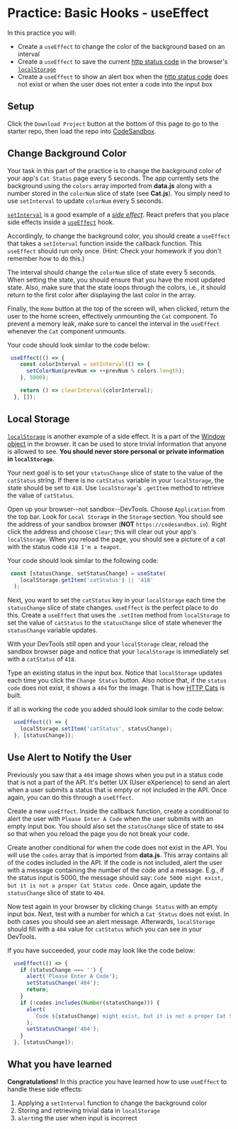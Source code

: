 # Practice: Basic Hooks - useEffect

In this practice you will:

- Create a `useEffect` to change the color of the background based on an
  interval
- Create a `useEffect` to save the current [http status code][status-codes] in
  the browser's [`localStorage`][local-storage]
- Create a `useEffect` to show an alert box when the [http status
  code][status-codes] does not exist or when the user does not enter a code into
  the input box

## Setup

Click the `Download Project` button at the bottom of this page to go to the
starter repo, then load the repo into [CodeSandbox].

## Change Background Color

Your task in this part of the practice is to change the background color of your
app's `Cat Status` page every 5 seconds. The app currently sets the background
using the `colors` array imported from __data.js__ along with a number stored in
the `colorNum` slice of state (see __Cat.js__). You simply need to use
`setInterval` to update `colorNum` every 5 seconds.

[`setInterval`][set-interval] is a good example of a [_side
effect_][side-effects]. React prefers that you place side effects inside a
[`useEffect`][use-effect] hook.

Accordingly, to change the background color, you should create a `useEffect`
that takes a `setInterval` function inside the callback function. This
`useEffect` should run only once. (Hint: Check your homework if you don't
remember how to do this.)

The interval should change the `colorNum` slice of state every 5 seconds. When
setting the state, you should ensure that you have the most updated state. Also,
make sure that the state loops through the colors, i.e., it should return to the
first color after displaying the last color in the array.

Finally, the `Home` button at the top of the screen will, when clicked, return
the user to the home screen, effectively unmounting the `Cat` component. To
prevent a memory leak, make sure to cancel the interval in the `useEffect`
whenever the `Cat` component unmounts.

Your code should look similar to the code below:

```js
 useEffect(() => {
    const colorInterval = setInterval(() => {
      setColorNum(prevNum => ++prevNum % colors.length);
    }, 5000);

    return () => clearInterval(colorInterval);
  }, []);
```

## Local Storage

[`localStorage`][local-storage] is another example of a side effect. It is a
part of the [Window object][window-object] in the browser. It can be used to
store trivial information that anyone is allowed to see. **You should never
store personal or private information in `localStorage`.**

Your next goal is to set your `statusChange` slice of state to the value of the
`catStatus` string. If there is no `catStatus` variable in your `localStorage`,
the state should be set to `418`. Use `localStorage`'s `.getItem` method to
retrieve the value of `catStatus`.

Open up your browser--not sandbox--DevTools. Choose `Application` from the top
bar. Look for `Local Storage` in the `Storage` section. You should see the
address of your sandbox browser (**NOT** `https://codesandbox.io`). Right click
the address and choose `Clear`; this will clear out your app's `localStorage`.
When you reload the page, you should see a picture of a cat with the status code
`418 I'm a teapot`.

Your code should look similar to the following code:

```js
 const [statusChange, setStatusChange] = useState(
    localStorage.getItem('catStatus') || '418'
  );
```

Next, you want to set the `catStatus` key in your `localStorage` each time the
`statusChange` slice of state changes. `useEffect` is the perfect place to do
this. Create a `useEffect` that uses the `.setItem` method from `localStorage`
to set the value of `catStatus` to the `statusChange` slice of state whenever
the `statusChange` variable updates.

With your DevTools still open and your `localStorage` clear, reload the sandbox
browser page and notice that your `localStorage` is immediately set with a
`catStatus` of `418`.

Type an existing status in the input box. Notice that `localStorage` updates
each time you click the `Change Status` button. Also notice that, if the `status
code` does not exist, it shows a `404` for the image. That is how [HTTP
Cats][http-cats] is built.

If all is working the code you added should look similar to the code below:

```js
  useEffect(() => {
    localStorage.setItem('catStatus', statusChange);
  }, [statusChange]);
```

## Use Alert to Notify the User

Previously you saw that a `404` image shows when you put in a status code that
is not a part of the API. It's better UX (User eXperience) to send an alert when
a user submits a status that is empty or not included in the API. Once again,
you can do this through a `useEffect`.

Create a new `useEffect`. Inside the callback function, create a conditional to
alert the user with `Please Enter A Code` when the user submits with an empty
input box. You should also set the `statusChange` slice of state to `404` so
that when you reload the page you do not break your code.

Create another conditional for when the code does not exist in the API. You will
use the `codes` array that is imported from __data.js__. This array contains all
of the codes included in the API. If the code is not included, alert the user
with a message containing the number of the code and a message. E.g., if the
status input is 5000, the message should say: `Code 5000 might exist, but it is
not a proper Cat Status code.` Once again, update the `statusChange` slice of
state to `404`.

Now test again in your browser by clicking `Change Status` with an empty input
box. Next, test with a number for which a `Cat Status` does not exist. In both
cases you should see an alert message. Afterwards, `localStorage` should fill
with a `404` value for `catStatus` which you can see in your DevTools.

If you have succeeded, your code may look like the code below:

```js
  useEffect(() => {
    if (statusChange === '') {
      alert('Please Enter A Code');
      setStatusChange('404');
      return;
    }
    if (!codes.includes(Number(statusChange))) {
      alert(
        `Code ${statusChange} might exist, but it is not a proper Cat Status code.`
      );
      setStatusChange('404');
    }
  }, [statusChange]);
```

## What you have learned

**Congratulations!** In this practice you have learned how to use `useEffect` to
handle these side effects:

1. Applying a `setInterval` function to change the background color
2. Storing and retrieving trivial data in `localStorage`
3. `alert`ing the user when input is incorrect

[http-cats]: https://http.cat/
[status-codes]: https://developer.mozilla.org/en-US/docs/Web/HTTP/Status
[set-interval]: https://developer.mozilla.org/en-US/docs/Web/API/setInterval
[use-effect]: https://reactjs.org/docs/hooks-effect.html
[local-storage]: https://developer.mozilla.org/en-US/docs/Web/API/Window/localStorage
[side-effects]: https://beta.reactjs.org/learn/keeping-components-pure#side-effects-unintended-consequences
[window-object]: https://developer.mozilla.org/en-US/docs/Web/API/Window
[CodeSandbox]: https://www.codesandbox.io